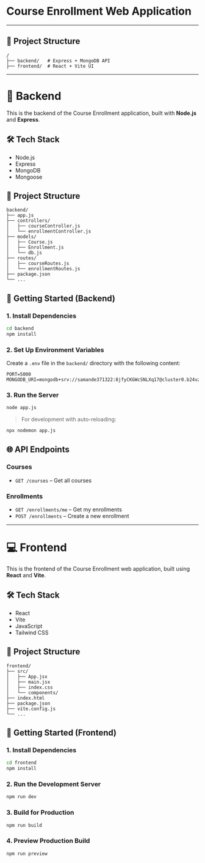 # Course Enrollment Web Application

---

## 🔧 Project Structure

```
/
├── backend/   # Express + MongoDB API
├── frontend/  # React + Vite UI
```

---

# 📡 Backend

This is the backend of the Course Enrollment application, built with **Node.js** and **Express**.

## 🛠️ Tech Stack

- Node.js
- Express
- MongoDB
- Mongoose

## 📁 Project Structure

```
backend/
├── app.js
├── controllers/
│   ├── courseController.js
│   └── enrollmentController.js
├── models/
│   ├── Course.js
│   ├── Enrollment.js
│   └── db.js
├── routes/
│   ├── courseRoutes.js
│   └── enrollmentRoutes.js
├── package.json
└── ...
```

## 🚀 Getting Started (Backend)

### 1. Install Dependencies

```bash
cd backend
npm install
```

### 2. Set Up Environment Variables

Create a `.env` file in the `backend/` directory with the following content:

```env
PORT=5000
MONGODB_URI=mongodb+srv://samande371322:8jfyCKGWcSNLXq17@cluster0.b24vzby.mongodb.net/internship
```

### 3. Run the Server

```bash
node app.js
```

> For development with auto-reloading:

```bash
npx nodemon app.js
```

## 🌐 API Endpoints

### Courses

- `GET /courses` – Get all courses

### Enrollments

- `GET /enrollments/me` – Get my enrollments  
- `POST /enrollments` – Create a new enrollment

---

# 💻 Frontend

This is the frontend of the Course Enrollment web application, built using **React** and **Vite**.

## 🛠️ Tech Stack

- React
- Vite
- JavaScript
- Tailwind CSS

## 📁 Project Structure

```
frontend/
├── src/
│   ├── App.jsx
│   ├── main.jsx
│   ├── index.css
│   └── components/
├── index.html
├── package.json
├── vite.config.js
└── ...
```

## 🧪 Getting Started (Frontend)

### 1. Install Dependencies

```bash
cd frontend
npm install
```

### 2. Run the Development Server

```bash
npm run dev
```

### 3. Build for Production

```bash
npm run build
```

### 4. Preview Production Build

```bash
npm run preview
```

